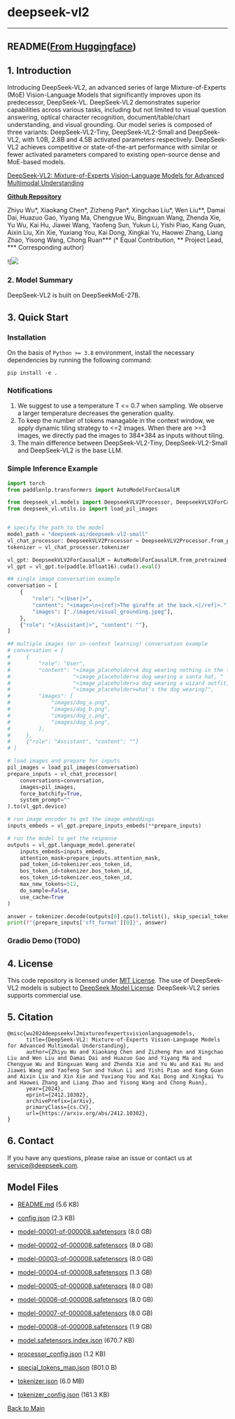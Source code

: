 
# deepseek-vl2
---


## README([From Huggingface](https://huggingface.co/deepseek-ai/deepseek-vl2))



## 1. Introduction

Introducing DeepSeek-VL2, an advanced series of large Mixture-of-Experts (MoE) Vision-Language Models that significantly improves upon its predecessor, DeepSeek-VL. DeepSeek-VL2 demonstrates superior capabilities across various tasks, including but not limited to visual question answering, optical character recognition,  document/table/chart understanding, and visual grounding. Our model series is composed of three variants: DeepSeek-VL2-Tiny, DeepSeek-VL2-Small and DeepSeek-VL2, with 1.0B, 2.8B and 4.5B activated parameters respectively.
DeepSeek-VL2 achieves competitive or state-of-the-art performance with similar or fewer activated parameters compared to existing open-source dense and MoE-based models.


[DeepSeek-VL2: Mixture-of-Experts Vision-Language Models for Advanced Multimodal Understanding](https://arxiv.org/abs/2412.10302)

[**Github Repository**](https://github.com/deepseek-ai/DeepSeek-VL2)


Zhiyu Wu*, Xiaokang Chen*, Zizheng Pan*, Xingchao Liu*, Wen Liu**, Damai Dai, Huazuo Gao, Yiyang Ma, Chengyue Wu, Bingxuan Wang, Zhenda Xie, Yu Wu, Kai Hu, Jiawei Wang, Yaofeng Sun, Yukun Li, Yishi Piao, Kang Guan, Aixin Liu, Xin Xie, Yuxiang You, Kai Dong, Xingkai Yu, Haowei Zhang, Liang Zhao, Yisong Wang, Chong Ruan*** (* Equal Contribution, ** Project Lead, *** Corresponding author)

![![](https://github.com/deepseek-ai/DeepSeek-VL2/blob/main/images/vl2_teaser.jpeg)


### 2. Model Summary

DeepSeek-VL2 is built on DeepSeekMoE-27B.


## 3. Quick Start

### Installation

On the basis of `Python >= 3.8` environment, install the necessary dependencies by running the following command:

```shell
pip install -e .
```

### Notifications
1. We suggest to use a temperature T <= 0.7 when sampling. We observe a larger temperature decreases the generation quality.
2. To keep the number of tokens managable in the context window, we apply dynamic tiling strategy to <=2 images. When there are >=3 images, we directly pad the images to 384*384 as inputs without tiling.
3. The main difference between DeepSeek-VL2-Tiny, DeepSeek-VL2-Small and DeepSeek-VL2 is the base LLM.

### Simple Inference Example

```python
import torch
from paddlenlp.transformers import AutoModelForCausalLM

from deepseek_vl.models import DeepseekVLV2Processor, DeepseekVLV2ForCausalLM
from deepseek_vl.utils.io import load_pil_images


# specify the path to the model
model_path = "deepseek-ai/deepseek-vl2-small"
vl_chat_processor: DeepseekVLV2Processor = DeepseekVLV2Processor.from_pretrained(model_path)
tokenizer = vl_chat_processor.tokenizer

vl_gpt: DeepseekVLV2ForCausalLM = AutoModelForCausalLM.from_pretrained(model_path, trust_remote_code=True)
vl_gpt = vl_gpt.to(paddle.bfloat16).cuda().eval()

## single image conversation example
conversation = [
    {
        "role": "<|User|>",
        "content": "<image>\n<|ref|>The giraffe at the back.<|/ref|>.",
        "images": ["./images/visual_grounding.jpeg"],
    },
    {"role": "<|Assistant|>", "content": ""},
]

## multiple images (or in-context learning) conversation example
# conversation = [
#     {
#         "role": "User",
#         "content": "<image_placeholder>A dog wearing nothing in the foreground, "
#                    "<image_placeholder>a dog wearing a santa hat, "
#                    "<image_placeholder>a dog wearing a wizard outfit, and "
#                    "<image_placeholder>what's the dog wearing?",
#         "images": [
#             "images/dog_a.png",
#             "images/dog_b.png",
#             "images/dog_c.png",
#             "images/dog_d.png",
#         ],
#     },
#     {"role": "Assistant", "content": ""}
# ]

# load images and prepare for inputs
pil_images = load_pil_images(conversation)
prepare_inputs = vl_chat_processor(
    conversations=conversation,
    images=pil_images,
    force_batchify=True,
    system_prompt=""
).to(vl_gpt.device)

# run image encoder to get the image embeddings
inputs_embeds = vl_gpt.prepare_inputs_embeds(**prepare_inputs)

# run the model to get the response
outputs = vl_gpt.language_model.generate(
    inputs_embeds=inputs_embeds,
    attention_mask=prepare_inputs.attention_mask,
    pad_token_id=tokenizer.eos_token_id,
    bos_token_id=tokenizer.bos_token_id,
    eos_token_id=tokenizer.eos_token_id,
    max_new_tokens=512,
    do_sample=False,
    use_cache=True
)

answer = tokenizer.decode(outputs[0].cpu().tolist(), skip_special_tokens=True)
print(f"{prepare_inputs['sft_format'][0]}", answer)
```

### Gradio Demo (TODO)


## 4. License

This code repository is licensed under [MIT License](./LICENSE-CODE). The use of DeepSeek-VL2 models is subject to [DeepSeek Model License](./LICENSE-MODEL). DeepSeek-VL2 series supports commercial use.

## 5. Citation

```
@misc{wu2024deepseekvl2mixtureofexpertsvisionlanguagemodels,
      title={DeepSeek-VL2: Mixture-of-Experts Vision-Language Models for Advanced Multimodal Understanding}, 
      author={Zhiyu Wu and Xiaokang Chen and Zizheng Pan and Xingchao Liu and Wen Liu and Damai Dai and Huazuo Gao and Yiyang Ma and Chengyue Wu and Bingxuan Wang and Zhenda Xie and Yu Wu and Kai Hu and Jiawei Wang and Yaofeng Sun and Yukun Li and Yishi Piao and Kang Guan and Aixin Liu and Xin Xie and Yuxiang You and Kai Dong and Xingkai Yu and Haowei Zhang and Liang Zhao and Yisong Wang and Chong Ruan},
      year={2024},
      eprint={2412.10302},
      archivePrefix={arXiv},
      primaryClass={cs.CV},
      url={https://arxiv.org/abs/2412.10302}, 
}
```

## 6. Contact

If you have any questions, please raise an issue or contact us at [service@deepseek.com](mailto:service@deepseek.com).



## Model Files

- [README.md](https://paddlenlp.bj.bcebos.com/models/community/deepseek-ai/deepseek-vl2/README.md) (5.6 KB)

- [config.json](https://paddlenlp.bj.bcebos.com/models/community/deepseek-ai/deepseek-vl2/config.json) (2.3 KB)

- [model-00001-of-000008.safetensors](https://paddlenlp.bj.bcebos.com/models/community/deepseek-ai/deepseek-vl2/model-00001-of-000008.safetensors) (8.0 GB)

- [model-00002-of-000008.safetensors](https://paddlenlp.bj.bcebos.com/models/community/deepseek-ai/deepseek-vl2/model-00002-of-000008.safetensors) (8.0 GB)

- [model-00003-of-000008.safetensors](https://paddlenlp.bj.bcebos.com/models/community/deepseek-ai/deepseek-vl2/model-00003-of-000008.safetensors) (8.0 GB)

- [model-00004-of-000008.safetensors](https://paddlenlp.bj.bcebos.com/models/community/deepseek-ai/deepseek-vl2/model-00004-of-000008.safetensors) (1.3 GB)

- [model-00005-of-000008.safetensors](https://paddlenlp.bj.bcebos.com/models/community/deepseek-ai/deepseek-vl2/model-00005-of-000008.safetensors) (8.0 GB)

- [model-00006-of-000008.safetensors](https://paddlenlp.bj.bcebos.com/models/community/deepseek-ai/deepseek-vl2/model-00006-of-000008.safetensors) (8.0 GB)

- [model-00007-of-000008.safetensors](https://paddlenlp.bj.bcebos.com/models/community/deepseek-ai/deepseek-vl2/model-00007-of-000008.safetensors) (8.0 GB)

- [model-00008-of-000008.safetensors](https://paddlenlp.bj.bcebos.com/models/community/deepseek-ai/deepseek-vl2/model-00008-of-000008.safetensors) (1.9 GB)

- [model.safetensors.index.json](https://paddlenlp.bj.bcebos.com/models/community/deepseek-ai/deepseek-vl2/model.safetensors.index.json) (670.7 KB)

- [processor_config.json](https://paddlenlp.bj.bcebos.com/models/community/deepseek-ai/deepseek-vl2/processor_config.json) (1.2 KB)

- [special_tokens_map.json](https://paddlenlp.bj.bcebos.com/models/community/deepseek-ai/deepseek-vl2/special_tokens_map.json) (801.0 B)

- [tokenizer.json](https://paddlenlp.bj.bcebos.com/models/community/deepseek-ai/deepseek-vl2/tokenizer.json) (6.0 MB)

- [tokenizer_config.json](https://paddlenlp.bj.bcebos.com/models/community/deepseek-ai/deepseek-vl2/tokenizer_config.json) (161.3 KB)


[Back to Main](../../)